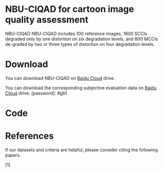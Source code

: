 # NBU-CIQAD for cartoon image quality assessment
NBU-CIQAD
NBU-CIQAD includes 100 reference images, 1800 SCCIs degraded only by one distortion on six degradation levels, and 800 MCCIs de-graded by two or three types of distortion on four degradation levels. 
# Download
You can download NBU-CIQAD on [Baidu Cloud](https://pan.baidu.com/s/1McpOd7HtJqtdcJ_QtRBnVg) drive.

You can download the corresponding subjective evaluation data on [Baidu Cloud](https://pan.baidu.com/s/10cqOoDaNDEm3hWc5rK4QTQ) drive.  [password]: 8gb1
# Code

# References
If our datasets and criteria are helpful, please consider citing the following papers.

[1]
